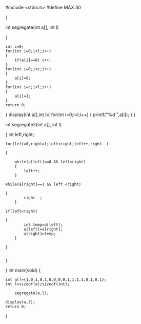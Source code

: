 #include <stdio.h>
#define MAX 30

{

int segregate(int a[], int l)

{

	int c=0;
	for(int i=0;i<l;i++)
	{
		if(a[i]==0) c++;
	}
	for(int i=0;i<c;i++)
	{
		a[i]=0;
	}
	for(int i=c;i<l;i++)
	{
		a[i]=1;
	}
	return 0;
}
display(int a[],int l){
	for(int i=0;i<l;i++)
	{
		printf("%d ",a[i]);
	}
}


int segregate2(int a[], int l)

{
	int left,right;
	
	for(left=0,right=l;left<right;left++,right--)
	
	{
	
		while(a[left]==0 && left<right)
		{
			left++;
		}
	
	while(a[right]==1 && left <right)
	
	{
			right--;
		}
	
	if(left<right)
	
	{
			int temp=a[left];
			a[left]=a[right];
			a[right]=temp;
		}
	
	}
	
	
	}

}
int main(void) {

	int a[]={1,0,1,0,1,0,0,0,0,1,1,1,1,0,1,0,1};
	int l=sizeof(a)/sizeof(int);

    	segregate(a,l);
  
	display(a,l);
	return 0;
}

